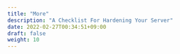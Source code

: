 ```yaml
---
title: "More"
description: "A Checklist For Hardening Your Server"
date: 2022-02-27T00:34:51+09:00
draft: false
weight: 10
---
```

